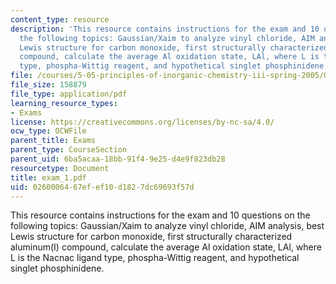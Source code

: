 ```yaml
---
content_type: resource
description: 'This resource contains instructions for the exam and 10 questions on
  the following topics: Gaussian/Xaim to analyze vinyl chloride, AIM analysis, best
  Lewis structure for carbon monoxide, first structurally characterized aluminum(I)
  compound, calculate the average Al oxidation state, LAl, where L is the Nacnac ligand
  type, phospha-Wittig reagent, and hypothetical singlet phosphinidene.'
file: /courses/5-05-principles-of-inorganic-chemistry-iii-spring-2005/0260006467efef10d1827dc69693f57d_exam_1.pdf
file_size: 158879
file_type: application/pdf
learning_resource_types:
- Exams
license: https://creativecommons.org/licenses/by-nc-sa/4.0/
ocw_type: OCWFile
parent_title: Exams
parent_type: CourseSection
parent_uid: 6ba5acaa-18bb-91f4-9e25-d4e9f823db28
resourcetype: Document
title: exam_1.pdf
uid: 02600064-67ef-ef10-d182-7dc69693f57d
---
```

This resource contains instructions for the exam and 10 questions on the following topics: Gaussian/Xaim to analyze vinyl chloride, AIM analysis, best Lewis structure for carbon monoxide, first structurally characterized aluminum(I) compound, calculate the average Al oxidation state, LAl, where L is the Nacnac ligand type, phospha-Wittig reagent, and hypothetical singlet phosphinidene.